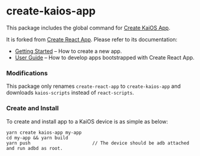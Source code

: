 # create-kaios-app

This package includes the global command for [Create KaiOS App](https://github.com/kaios-design/create-kaios-app).

It is forked from [Create React App](https://github.com/facebook/create-react-app). Please refer to its documentation:

- [Getting Started](https://facebook.github.io/create-react-app/docs/getting-started) – How to create a new app.
- [User Guide](https://facebook.github.io/create-react-app/) – How to develop apps bootstrapped with Create React App.

### Modifications

This package only renames `create-react-app` to `create-kaios-app` and downloads `kaios-scripts` instead of `react-scripts`.

### Create and Install

To create and install app to a KaiOS device is as simple as below:

```
yarn create kaios-app my-app
cd my-app && yarn build
yarn push                       // The device should be adb attached and run adbd as root.
```
